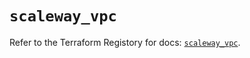 # `scaleway_vpc`

Refer to the Terraform Registory for docs: [`scaleway_vpc`](https://registry.terraform.io/providers/scaleway/scaleway/2.39.0/docs/resources/vpc).
